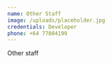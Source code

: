 ```yaml
---
name: Other Staff
image: /uploads/placeholder.jpg
credentials: Developer
phone: +64 77804199
---
```


Other staff
